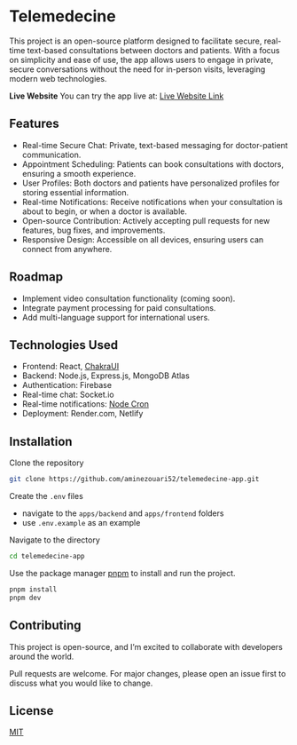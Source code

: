 # Telemedecine

This project is an open-source platform designed to facilitate secure, real-time text-based consultations between doctors and patients. With a focus on simplicity and ease of use, the app allows users to engage in private, secure conversations without the need for in-person visits, leveraging modern web technologies.

**Live Website**
You can try the app live at: [Live Website Link](https://bucolic-malabi-07ed64.netlify.app)

## Features

- Real-time Secure Chat: Private, text-based messaging for doctor-patient communication.
- Appointment Scheduling: Patients can book consultations with doctors, ensuring a smooth experience.
- User Profiles: Both doctors and patients have personalized profiles for storing essential information.
- Real-time Notifications: Receive notifications when your consultation is about to begin, or when a doctor is available.
- Open-source Contribution: Actively accepting pull requests for new features, bug fixes, and improvements.
- Responsive Design: Accessible on all devices, ensuring users can connect from anywhere.

## Roadmap

- Implement video consultation functionality (coming soon).
- Integrate payment processing for paid consultations.
- Add multi-language support for international users.

## Technologies Used

- Frontend: React, [ChakraUI](https://chakra-ui.com/)
- Backend: Node.js, Express.js, MongoDB Atlas
- Authentication: Firebase
- Real-time chat: Socket.io
- Real-time notifications: [Node Cron](https://www.npmjs.com/package/node-cron)
- Deployment: Render.com, Netlify

## Installation

Clone the repository

```bash
git clone https://github.com/aminezouari52/telemedecine-app.git
```

Create the `.env` files

- navigate to the `apps/backend` and `apps/frontend` folders
- use `.env.example` as an example

Navigate to the directory

```bash
cd telemedecine-app
```

Use the package manager [pnpm](https://pnpm.io/) to install and run the project.

```bash
pnpm install
pnpm dev
```

## Contributing

This project is open-source, and I’m excited to collaborate with developers around the world.

Pull requests are welcome. For major changes, please open an issue first
to discuss what you would like to change.

## License

[MIT](https://choosealicense.com/licenses/mit/)
